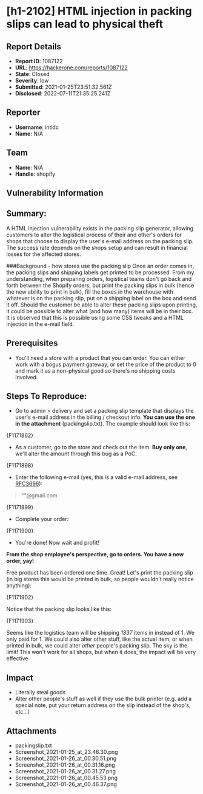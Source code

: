 # [h1-2102] HTML injection in packing slips can lead to physical theft

## Report Details
- **Report ID**: 1087122
- **URL**: https://hackerone.com/reports/1087122
- **State**: Closed
- **Severity**: low
- **Submitted**: 2021-01-25T23:51:32.561Z
- **Disclosed**: 2022-07-11T21:35:25.241Z

## Reporter
- **Username**: intidc
- **Name**: N/A

## Team
- **Name**: N/A
- **Handle**: shopify

## Vulnerability Information
## Summary:
A HTML injection vulnerability exists in the packing slip generator, allowing customers to alter the logistical process of their and other's orders for shops that choose to display the user's e-mail address on the packing slip. The success rate depends on the shops setup and can result in financial losses for the affected stores.

###Background - how stores use the packing slip
Once an order comes in, the packing slips and shipping labels get printed to be processed. From my understanding, when preparing orders, logistical teams don't go back and forth between the Shopify orders, but print the packing slips in bulk (hence the new ability to print in bulk), fill the boxes in the warehouse with whatever is on the packing slip, put on a shipping label on the box and send it off.
Should the customer be able to alter these packing slips upon printing, it could be possible to alter what (and how many) items will be in their box. It is observed that this is possible using some CSS tweaks and a HTML injection in the e-mail field.

## Prerequisites

- You'll need a store with a product that you can order. You can either work with a bogus payment gateway, or set the price of the product to 0 and mark it as a non-physical good so there's no shipping costs involved.

## Steps To Reproduce:
-  Go to admin > delivery and set a packing slip template that displays the user's e-mail address in the billing / checkout info. **You can use the one in the attachment** (packingslip.txt). The example should look like this:

{F1171862}

- As a customer, go to the store and check out the item. **Buy only one**, we'll alter the amount through this bug as a PoC.

{F1171898}

- Enter the following e-mail (yes, this is a valid e-mail address, see  [RFC3696](https://tools.ietf.org/html/rfc3696)):

> "<style>.flex-line-item-quantity>p{font-size:0}.flex-line-item-quantity:after{content:'1337\0000a0of\0000a01337';margin-left:420px;}</style>"@gmail.com

{F1171899}

- Complete your order:

{F1171900}

- You're done! Now wait and profit!

**From the shop employee's perspective, go to orders. You have a new order, yay!**

Free product has been ordered one time. Great! Let's print the packing slip (in big stores this would be printed in bulk, so people wouldn't really notice anything):

{F1171902}

Notice that the packing slip looks like this:

{F1171903}

Seems like the logistics team will be shipping *1337* items in instead of 1. We only paid for 1.
We could also alter other stuff, like the actual item, or when printed in bulk, we could alter _other_ people's packing slip. The sky is the limit! This won't work for all shops, but when it does, the impact will be very effective.

## Impact

- Literally steal goods
- Alter other people's stuff as well if they use the bulk printer (e.g. add a special note, put your return address on the slip instead of the shop's, etc...)

## Attachments
- packingslip.txt
- Screenshot_2021-01-25_at_23.46.30.png
- Screenshot_2021-01-26_at_00.30.51.png
- Screenshot_2021-01-26_at_00.31.16.png
- Screenshot_2021-01-26_at_00.31.27.png
- Screenshot_2021-01-26_at_00.45.53.png
- Screenshot_2021-01-26_at_00.46.37.png
